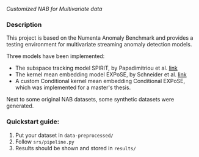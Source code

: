 *Customized NAB for Multivariate data*

### Description
This project is based on the Numenta Anomaly Benchmark and provides a testing environment for multivariate streaming anomaly detection models.

Three models have been implemented:
- The subspace tracking model SPIRIT, by Papadimitriou et al. [link](http://www.cs.cmu.edu/afs/cs/project/spirit-1/www/)
- The kernel mean embedding model EXPoSE, by Schneider et al. [link](https://arxiv.org/abs/1601.06602)
- A custom Conditional kernel mean embedding Conditional EXPoSE, which was implemented for a master's thesis.

Next to some original NAB datasets, some synthetic datasets were generated.

### Quickstart guide:
1. Put your dataset in `data-preprocessed/`
2. Follow `srs/pipeline.py`
3. Results should be shown and stored in `results/`
